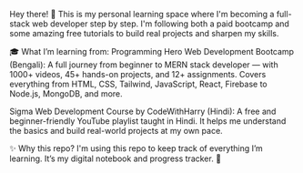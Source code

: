 Hey there! 👋
This is my personal learning space where I'm becoming a full-stack web developer step by step. I'm following both a paid bootcamp and some amazing free tutorials to build real projects and sharpen my skills.

🎓 What I’m learning from:
Programming Hero Web Development Bootcamp (Bengali):
A full journey from beginner to MERN stack developer — with 1000+ videos, 45+ hands-on projects, and 12+ assignments. Covers everything from HTML, CSS, Tailwind, JavaScript, React, Firebase to Node.js, MongoDB, and more.

Sigma Web Development Course by CodeWithHarry (Hindi):
A free and beginner-friendly YouTube playlist taught in Hindi. It helps me understand the basics and build real-world projects at my own pace.

✨ Why this repo?
I'm using this repo to keep track of everything I’m learning. It’s my digital notebook and progress tracker. 🙂
